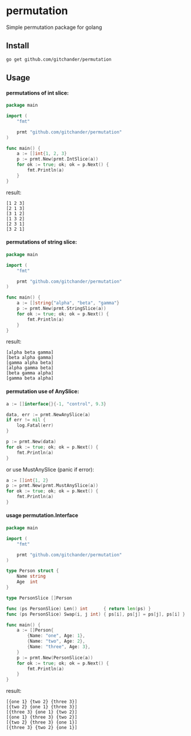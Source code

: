 # permutation
Simple permutation package for golang

## Install
```bash
go get github.com/gitchander/permutation
```

## Usage

#### permutations of int slice:
```go
package main

import (
	"fmt"

	prmt "github.com/gitchander/permutation"
)

func main() {
	a := []int{1, 2, 3}
	p := prmt.New(prmt.IntSlice(a))
	for ok := true; ok; ok = p.Next() {
		fmt.Println(a)
	}
}
```
result:
```
[1 2 3]
[2 1 3]
[3 1 2]
[1 3 2]
[2 3 1]
[3 2 1]
```

#### permutations of string slice:
```go
package main

import (
	"fmt"

	prmt "github.com/gitchander/permutation"
)

func main() {
	a := []string{"alpha", "beta", "gamma"}
	p := prmt.New(prmt.StringSlice(a))
	for ok := true; ok; ok = p.Next() {
		fmt.Println(a)
	}
}
```
result:
```
[alpha beta gamma]
[beta alpha gamma]
[gamma alpha beta]
[alpha gamma beta]
[beta gamma alpha]
[gamma beta alpha]
```

#### permutation use of AnySlice:
```go
a := []interface{}{-1, "control", 9.3}

data, err := prmt.NewAnySlice(a)
if err != nil {
	log.Fatal(err)
}

p := prmt.New(data)
for ok := true; ok; ok = p.Next() {
	fmt.Println(a)
}
```
or use MustAnySlice (panic if error):
```go
a := []int{1, 2}
p := prmt.New(prmt.MustAnySlice(a))
for ok := true; ok; ok = p.Next() {
	fmt.Println(a)
}
```

#### usage permutation.Interface
```go
package main

import (
	"fmt"

	prmt "github.com/gitchander/permutation"
)

type Person struct {
	Name string
	Age  int
}

type PersonSlice []Person

func (ps PersonSlice) Len() int      { return len(ps) }
func (ps PersonSlice) Swap(i, j int) { ps[i], ps[j] = ps[j], ps[i] }

func main() {
	a := []Person{
		{Name: "one", Age: 1},
		{Name: "two", Age: 2},
		{Name: "three", Age: 3},
	}
	p := prmt.New(PersonSlice(a))
	for ok := true; ok; ok = p.Next() {
		fmt.Println(a)
	}
}
```
result:
```
[{one 1} {two 2} {three 3}]
[{two 2} {one 1} {three 3}]
[{three 3} {one 1} {two 2}]
[{one 1} {three 3} {two 2}]
[{two 2} {three 3} {one 1}]
[{three 3} {two 2} {one 1}]
```
